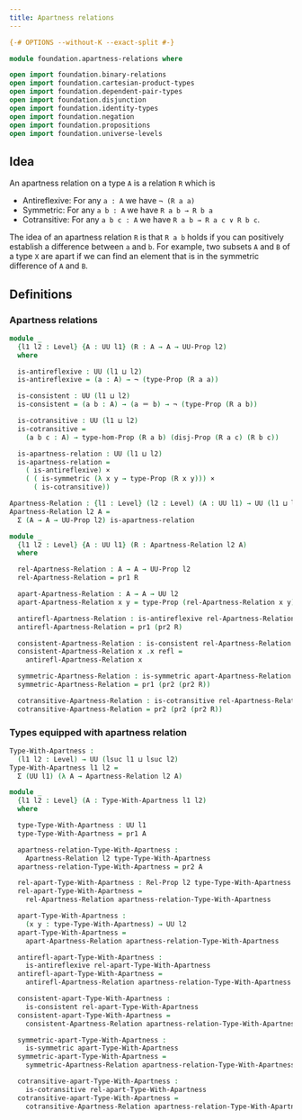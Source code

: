 ```yaml
---
title: Apartness relations
---
```


```agda
{-# OPTIONS --without-K --exact-split #-}

module foundation.apartness-relations where

open import foundation.binary-relations
open import foundation.cartesian-product-types
open import foundation.dependent-pair-types
open import foundation.disjunction
open import foundation.identity-types
open import foundation.negation
open import foundation.propositions
open import foundation.universe-levels
```

## Idea

An apartness relation on a type `A` is a relation `R` which is

  - Antireflexive: For any `a : A` we have `¬ (R a a)`
  - Symmetric: For any `a b : A` we have `R a b → R b a`
  - Cotransitive: For any `a b c : A` we have `R a b → R a c ∨ R b c`.

The idea of an apartness relation `R` is that `R a b` holds if you can positively establish a difference between `a` and `b`. For example, two subsets `A` and `B` of a type `X` are apart if we can find an element that is in the symmetric difference of `A` and `B`.

## Definitions

### Apartness relations

```agda
module _
  {l1 l2 : Level} {A : UU l1} (R : A → A → UU-Prop l2)
  where

  is-antireflexive : UU (l1 ⊔ l2)
  is-antireflexive = (a : A) → ¬ (type-Prop (R a a))

  is-consistent : UU (l1 ⊔ l2)
  is-consistent = (a b : A) → (a ＝ b) → ¬ (type-Prop (R a b))

  is-cotransitive : UU (l1 ⊔ l2)
  is-cotransitive =
    (a b c : A) → type-hom-Prop (R a b) (disj-Prop (R a c) (R b c))

  is-apartness-relation : UU (l1 ⊔ l2)
  is-apartness-relation =
    ( is-antireflexive) ×
    ( ( is-symmetric (λ x y → type-Prop (R x y))) ×
      ( is-cotransitive))

Apartness-Relation : {l1 : Level} (l2 : Level) (A : UU l1) → UU (l1 ⊔ lsuc l2)
Apartness-Relation l2 A =
  Σ (A → A → UU-Prop l2) is-apartness-relation

module _
  {l1 l2 : Level} {A : UU l1} (R : Apartness-Relation l2 A)
  where

  rel-Apartness-Relation : A → A → UU-Prop l2
  rel-Apartness-Relation = pr1 R

  apart-Apartness-Relation : A → A → UU l2
  apart-Apartness-Relation x y = type-Prop (rel-Apartness-Relation x y)

  antirefl-Apartness-Relation : is-antireflexive rel-Apartness-Relation
  antirefl-Apartness-Relation = pr1 (pr2 R)

  consistent-Apartness-Relation : is-consistent rel-Apartness-Relation
  consistent-Apartness-Relation x .x refl =
    antirefl-Apartness-Relation x

  symmetric-Apartness-Relation : is-symmetric apart-Apartness-Relation
  symmetric-Apartness-Relation = pr1 (pr2 (pr2 R))

  cotransitive-Apartness-Relation : is-cotransitive rel-Apartness-Relation
  cotransitive-Apartness-Relation = pr2 (pr2 (pr2 R))
```

### Types equipped with apartness relation

```agda
Type-With-Apartness :
  (l1 l2 : Level) → UU (lsuc l1 ⊔ lsuc l2)
Type-With-Apartness l1 l2 =
  Σ (UU l1) (λ A → Apartness-Relation l2 A)

module _
  {l1 l2 : Level} (A : Type-With-Apartness l1 l2)
  where

  type-Type-With-Apartness : UU l1
  type-Type-With-Apartness = pr1 A

  apartness-relation-Type-With-Apartness :
    Apartness-Relation l2 type-Type-With-Apartness
  apartness-relation-Type-With-Apartness = pr2 A

  rel-apart-Type-With-Apartness : Rel-Prop l2 type-Type-With-Apartness
  rel-apart-Type-With-Apartness =
    rel-Apartness-Relation apartness-relation-Type-With-Apartness

  apart-Type-With-Apartness :
    (x y : type-Type-With-Apartness) → UU l2
  apart-Type-With-Apartness =
    apart-Apartness-Relation apartness-relation-Type-With-Apartness

  antirefl-apart-Type-With-Apartness :
    is-antireflexive rel-apart-Type-With-Apartness
  antirefl-apart-Type-With-Apartness =
    antirefl-Apartness-Relation apartness-relation-Type-With-Apartness

  consistent-apart-Type-With-Apartness :
    is-consistent rel-apart-Type-With-Apartness
  consistent-apart-Type-With-Apartness =
    consistent-Apartness-Relation apartness-relation-Type-With-Apartness

  symmetric-apart-Type-With-Apartness :
    is-symmetric apart-Type-With-Apartness
  symmetric-apart-Type-With-Apartness =
    symmetric-Apartness-Relation apartness-relation-Type-With-Apartness

  cotransitive-apart-Type-With-Apartness :
    is-cotransitive rel-apart-Type-With-Apartness
  cotransitive-apart-Type-With-Apartness =
    cotransitive-Apartness-Relation apartness-relation-Type-With-Apartness
```
